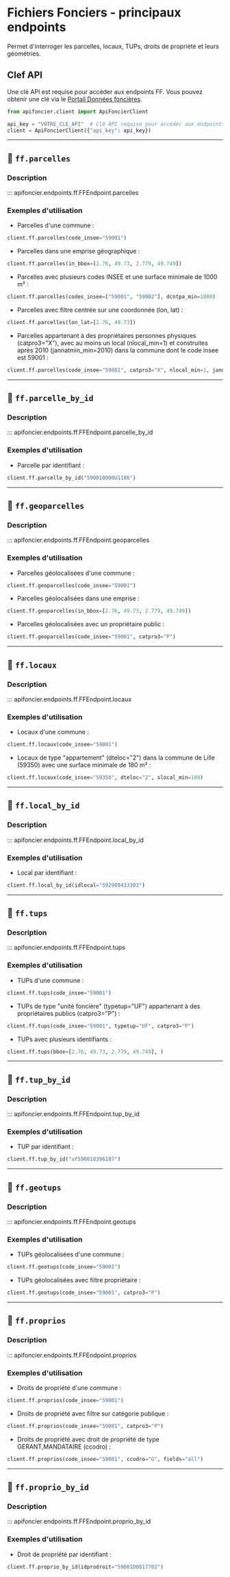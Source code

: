 # Fichiers Fonciers - principaux endpoints

Permet d'interroger les parcelles, locaux, TUPs, droits de propriété et leurs géométries.


## Clef API

Une clé API est requise pour accéder aux endpoints FF. Vous pouvez obtenir une clé via le [Portail Données foncières](https://portaildf.cerema.fr).

```python
from apifoncier.client import ApiFoncierClient

api_key = "VOTRE_CLE_API"  # Clé API requise pour accéder aux endpoints FF
client = ApiFoncierClient({"api_key": api_key})
```

---

## 📂 `ff.parcelles`

### Description

::: apifoncier.endpoints.ff.FFEndpoint.parcelles

### Exemples d'utilisation

- Parcelles d'une commune :
```python
client.ff.parcelles(code_insee="59001")
```
- Parcelles dans une emprise géographique :
```python
client.ff.parcelles(in_bbox=[2.76, 49.73, 2.779, 49.749])
```
- Parcelles avec plusieurs codes INSEE et une surface minimale de 1000 m² :
```python
client.ff.parcelles(codes_insee=["59001", "59002"], dcntpa_min=1000)
```
- Parcelles avec filtre centrée sur une coordonnée (lon, lat) :
```python
client.ff.parcelles(lon_lat=[2.76, 49.73])
```

- Parcelles appartenant à des propriétaires personnes physiques (catpro3="X"), avec au moins un local (nlocal_min=1) et construites après 2010 (jannatmin_min=2010) dans la commune dont le code insee est 59001 :
```python
client.ff.parcelles(code_insee="59001", catpro3="X", nlocal_min=1, jannatmin_min=2010)
```

---

## 📂 `ff.parcelle_by_id`

### Description

::: apifoncier.endpoints.ff.FFEndpoint.parcelle_by_id

### Exemples d'utilisation

- Parcelle par identifiant :
```python
client.ff.parcelle_by_id("590010000U1186")
```

---

## 📂 `ff.geoparcelles`

### Description

::: apifoncier.endpoints.ff.FFEndpoint.geoparcelles

### Exemples d'utilisation

- Parcelles géolocalisées d'une commune :
```python
client.ff.geoparcelles(code_insee="59001")
```
- Parcelles géolocalisées dans une emprise :
```python
client.ff.geoparcelles(in_bbox=[2.76, 49.73, 2.779, 49.749])
```
- Parcelles géolocalisées avec un propriétaire public :
```python
client.ff.geoparcelles(code_insee="59001", catpro3="P")
```

---

## 📂 `ff.locaux`

### Description

::: apifoncier.endpoints.ff.FFEndpoint.locaux

### Exemples d'utilisation

- Locaux d'une commune :
```python
client.ff.locaux(code_insee="59001")
```
- Locaux de type "appartement" (dteloc="2") dans la commune de Lille (59350) avec une surface minimale de 180 m² :
```python
client.ff.locaux(code_insee="59350", dteloc="2", slocal_min=180)
```

---

## 📂 `ff.local_by_id`

### Description

::: apifoncier.endpoints.ff.FFEndpoint.local_by_id

### Exemples d'utilisation

- Local par identifiant :
```python
client.ff.local_by_id(idlocal="592980433303")
```

---

## 📂 `ff.tups`

### Description

::: apifoncier.endpoints.ff.FFEndpoint.tups

### Exemples d'utilisation

- TUPs d'une commune :
```python
client.ff.tups(code_insee="59001")
```
- TUPs de type "unité foncière" (typetup="UF") appartenant à des propriétaires publics (catpro3="P") :
```python
client.ff.tups(code_insee="59001", typetup="UF", catpro3="P")
```
- TUPs avec plusieurs identifiants :
```python
client.ff.tups(bbox=[2.76, 49.73, 2.779, 49.749], )
```

---

## 📂 `ff.tup_by_id`

### Description

::: apifoncier.endpoints.ff.FFEndpoint.tup_by_id

### Exemples d'utilisation

- TUP par identifiant :
```python
client.ff.tup_by_id("uf590010396107")
```

---

## 📂 `ff.geotups`

### Description

::: apifoncier.endpoints.ff.FFEndpoint.geotups

### Exemples d'utilisation

- TUPs géolocalisées d'une commune :
```python
client.ff.geotups(code_insee="59001")
```
- TUPs géolocalisées avec filtre propriétaire :
```python
client.ff.geotups(code_insee="59001", catpro3="P")
```

---

## 📂 `ff.proprios`

### Description

::: apifoncier.endpoints.ff.FFEndpoint.proprios

### Exemples d'utilisation

- Droits de propriété d'une commune :
```python
client.ff.proprios(code_insee="59001")
```
- Droits de propriété avec filtre sur catégorie publique :
```python
client.ff.proprios(code_insee="59001", catpro3="P")
```
- Droits de propriété avec droit de propriété de type GERANT,MANDATAIRE (ccodro) :
```python
client.ff.proprios(code_insee="59001", ccodro="G", fields="all")
```

---

## 📂 `ff.proprio_by_id`

### Description

::: apifoncier.endpoints.ff.FFEndpoint.proprio_by_id

### Exemples d'utilisation

- Droit de propriété par identifiant :
```python
client.ff.proprio_by_id(idprodroit="59001D0017702")
```

